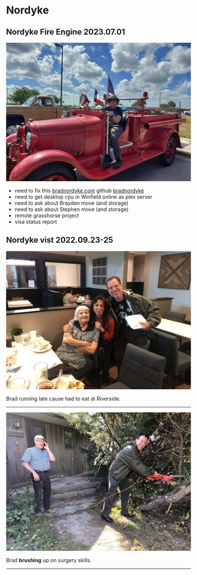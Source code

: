 # Nordyke

## Nordyke Fire Engine 2023.07.01
![bradfiretruck](./images/bradfiretruck.jpg)

- need to fix this [bradnordyke.com](https://bradnordyke.com/) github [bradnordyke](https://github.com/bradnordyke/bradnordyke#readme)
- need to get desktop cpu in Winfield online as plex server
- need to ask about Brayden move (and storage)
- need to ask about Stephen move (and storage)
- remote grasshorse project
- visa status report

## Nordyke vist 2022.09.23-25

![atCasino](./images/NordykeVisit_IMG_2321.jpeg)

Brad running late cause had to eat at Riverside.

---

![BradAtWork](./images/BradWork_IMG_2318.jpeg)

Brad __brushing__ up on surgery skills.

---
